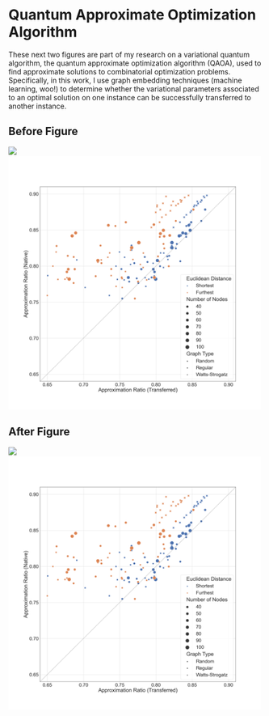 # Quantum Approximate Optimization Algorithm
These next two figures are part of my research on a variational quantum algorithm, the quantum approximate optimization algorithm (QAOA), used to find approximate solutions to combinatorial optimization problems. Specifically, in this work, I use graph embedding techniques (machine learning, woo!) to determine whether the variational parameters associated to an optimal solution on one instance can be successfully transferred to another instance.

## Before Figure
![]('gl2vec_results.png')
<img src='gl2vec_results.png' width='500'>

## After Figure
![]('gl2vec_results(1)')
<img src='gl2vec_results.png' width='500'>
